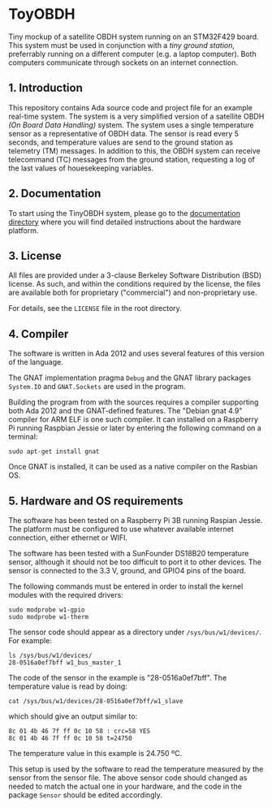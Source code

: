 # ToyOBDH

Tiny mockup of a satellite OBDH system running on an STM32F429 board. This
system must be used in conjunction with a *tiny ground station*, preferrably
running on a different computer (e.g. a laptop computer). Both computers
communicate through sockets on an internet connection.

## 1. Introduction

This repository contains Ada source code and project file for an example 
real-time system. The system is a very simplified version of a satellite
OBDH *(On Board Data Handling)* system. The system uses a single temperature
sensor as a representative of OBDH data. The sensor is read every 5 seconds,
and temperature values are send to the ground station as telemetry (TM) messages.
In addition to this, the OBDH system can receive telecommand (TC) messages from
the ground station, requesting a log of the last values of houesekeeping
variables. 


## 2. Documentation

To start using the TinyOBDH system, please go to the [documentation directory](doc/)
where you will find detailed instructions about the hardware platform.


## 3. License

All files are provided under a 3-clause Berkeley Software Distribution (BSD)
license. As such, and within the conditions required by the license, the files
are available both for proprietary ("commercial") and non-proprietary use.

For details, see the `LICENSE` file in the root directory.


## 4. Compiler

The software is written in Ada 2012 and uses several features of this version
of the language.

The GNAT implementation pragma `Debug` and the GNAT library packages `System.IO`
and `GNAT.Sockets` are used in the program.

Building the program from with the sources requires a compiler supporting both Ada
2012 and the GNAT-defined features. The "Debian gnat 4.9" compiler for ARM ELF 
is one such compiler. It can installed on a Raspberry Pi running Raspbian Jessie 
or later by entering the following command on a terminal:

```shell
sudo apt-get install gnat
```

Once GNAT is installed, it can be used as a native compiler on the Rasbian OS.


## 5. Hardware and OS requirements

The software has been tested on a Raspberry Pi 3B running Raspian Jessie. The
platform must be configured to use whatever available internet connection,
either ethernet or WIFI. 

The software has been tested with a SunFounder DS18B20 temperature sensor, although
it should not be too difficult to port it to other devices. The sensor is connected 
to the 3.3 V, ground, and GPIO4 pins of the board.

The following commands must be entered in order to install the kernel  modules with 
the required drivers:

```shell
sudo modprobe w1-gpio
sudo modprobe w1-therm
```

The sensor code should appear as a directory under `/sys/bus/w1/devices/`. For example:

```shell
ls /sys/bus/w1/devices/
28-0516a0ef7bff w1_bus_master_1
```
The code of the sensor in the example is "28-0516a0ef7bff". The temperature value is
read by doing:

```shell
cat /sys/bus/w1/devices/28-0516a0ef7bff/w1_slave
```
which should give an output similar to:

```shell
8c 01 4b 46 7f ff 0c 10 58 : crc=58 YES
8c 01 4b 46 7f ff 0c 10 58 t=24750
```

The temperature value in this example is 24.750 ºC.

This setup is used by the software to read the temperature measured by the sensor
from the sensor file. The above sensor code should changed as needed to match
the actual one in your hardware, and the code in the package `Sensor` should
be edited accordingly.


